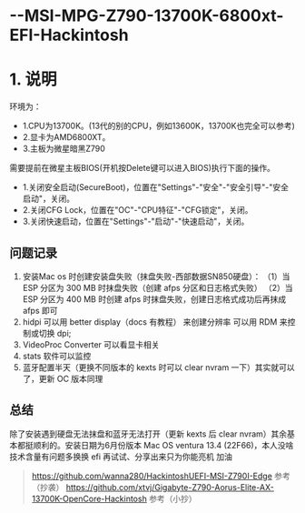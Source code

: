 # --MSI-MPG-Z790-13700K-6800xt-EFI-Hackintosh

# 1. 说明

环境为：
* 1.CPU为13700K。(13代的别的CPU，例如13600K，13700K也完全可以参考)
* 2.显卡为AMD6800XT。
* 3.主板为微星暗黑Z790

需要提前在微星主板BIOS(开机按Delete键可以进入BIOS)执行下面的操作。

*   1.关闭安全启动(SecureBoot)，位置在"Settings"-"安全"-"安全引导"-"安全启动"，关闭。
*   2.关闭CFG Lock，位置在"OC"-"CPU特征"-"CFG锁定"，关闭。
*   3.关闭快速启动，位置在"Settings"-"启动"-"快速启动"，关闭。

## 问题记录
1.  安装Mac os 时创建安装盘失败（抹盘失败-西部数据SN850硬盘）：
    （1）当 ESP 分区为 300 MB 时抹盘失败（创建 afps 分区和日志格式失败）
    （2）当 ESP 分区为 400 MB 时创建 afps 时抹盘失败，创建日志格式成功后再抹成 afps 即可
6.  hidpi 可以用 better display（docs 有教程） 来创建分辨率 可以用 RDM 来控制或切换 dpi;
7.  VideoProc Converter 可以看显卡相关
8.  stats 软件可以监控
9.  蓝牙配置半天（更换不同版本的 kexts 时可以 clear nvram 一下）其实就可以了，更新 OC 版本同理

## 总结
除了安装遇到硬盘无法抹盘和蓝牙无法打开（更新 kexts 后 clear nvram）其余基本都挺顺利的。安装日期为6月份版本 Mac OS ventura 13.4 (22F66)，本人没啥技术含量有问题多换换 efi 再试试、分享出来只为你能亮机 加油

> https://github.com/wanna280/HackintoshUEFI-MSI-Z790I-Edge 参考（抄袭）
> https://github.com/xtvj/Gigabyte-Z790-Aorus-Elite-AX-13700K-OpenCore-Hackintosh 参考（小抄）
